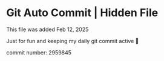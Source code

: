 # Git Auto Commit | Hidden File

This file was added Feb 12, 2025

Just for fun and keeping my daily git commit active 🤪

commit number: 2959845
